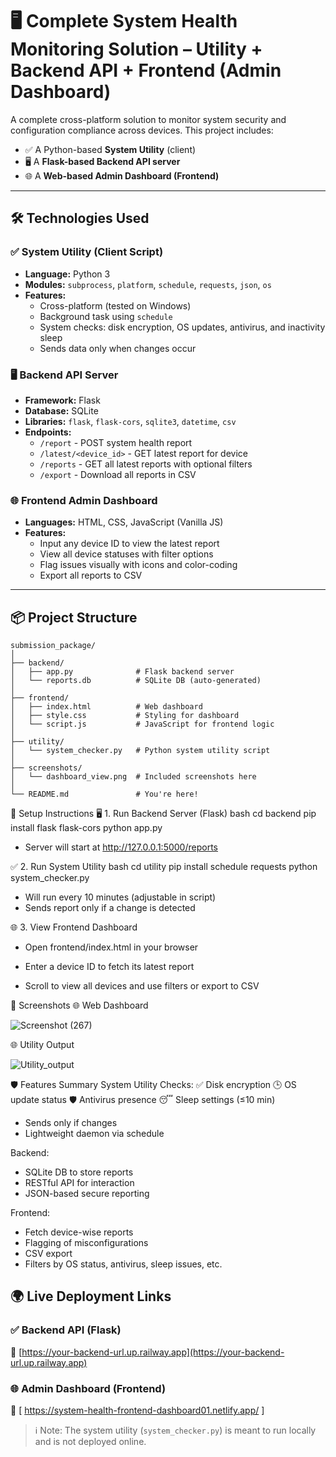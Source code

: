 # 🖥️ Complete System Health Monitoring Solution – Utility + Backend API + Frontend (Admin Dashboard)

A complete cross-platform solution to monitor system security and configuration compliance across devices. This project includes:

- ✅ A Python-based **System Utility** (client)
- 🖥️ A **Flask-based Backend API server**
- 🌐 A **Web-based Admin Dashboard (Frontend)**

---

## 🛠️ Technologies Used

### ✅ System Utility (Client Script)
- **Language:** Python 3
- **Modules:** `subprocess`, `platform`, `schedule`, `requests`, `json`, `os`
- **Features:**
  - Cross-platform (tested on Windows)
  - Background task using `schedule`
  - System checks: disk encryption, OS updates, antivirus, and inactivity sleep
  - Sends data only when changes occur

### 🖥️ Backend API Server
- **Framework:** Flask
- **Database:** SQLite
- **Libraries:** `flask`, `flask-cors`, `sqlite3`, `datetime`, `csv`
- **Endpoints:**
  - `/report` - POST system health report
  - `/latest/<device_id>` - GET latest report for device
  - `/reports` - GET all latest reports with optional filters
  - `/export` - Download all reports in CSV

### 🌐 Frontend Admin Dashboard
- **Languages:** HTML, CSS, JavaScript (Vanilla JS)
- **Features:**
  - Input any device ID to view the latest report
  - View all device statuses with filter options
  - Flag issues visually with icons and color-coding
  - Export all reports to CSV

---

## 📦 Project Structure

```plaintext
submission_package/
│
├── backend/
│   ├── app.py              # Flask backend server
│   └── reports.db          # SQLite DB (auto-generated)
│
├── frontend/
│   ├── index.html          # Web dashboard
│   ├── style.css           # Styling for dashboard
│   └── script.js           # JavaScript for frontend logic
│
├── utility/
│   └── system_checker.py   # Python system utility script
│
├── screenshots/
│   └── dashboard_view.png  # Included screenshots here
│
└── README.md               # You're here!

```

🚀 Setup Instructions
🖥️ 1. Run Backend Server (Flask)
bash
cd backend
pip install flask flask-cors
python app.py

- Server will start at http://127.0.0.1:5000/reports

✅ 2. Run System Utility
bash
cd utility
pip install schedule requests
python system_checker.py

- Will run every 10 minutes (adjustable in script)
- Sends report only if a change is detected

🌐 3. View Frontend Dashboard
- Open frontend/index.html in your browser

- Enter a device ID to fetch its latest report

- Scroll to view all devices and use filters or export to CSV

📸 Screenshots
🌐 Web Dashboard

![Screenshot (267)](https://github.com/user-attachments/assets/1c9aa7f3-84d9-475b-b72c-ea15de138394)

🌐 Utility Output 

![Utility_output](https://github.com/user-attachments/assets/b4924847-0a06-4bac-a2d1-27edff896b11)




🛡️ Features Summary
System Utility
Checks:
✅ Disk encryption
🕒 OS update status
🛡️ Antivirus presence
😴 Sleep settings (≤10 min)

- Sends only if changes
- Lightweight daemon via schedule

Backend:
- SQLite DB to store reports
- RESTful API for interaction
- JSON-based secure reporting

Frontend:
- Fetch device-wise reports
- Flagging of misconfigurations
- CSV export
- Filters by OS status, antivirus, sleep issues, etc.

## 🌍 Live Deployment Links

### ✅ Backend API (Flask)
🔗 [https://your-backend-url.up.railway.app](https://your-backend-url.up.railway.app)

### 🌐 Admin Dashboard (Frontend)
🔗 [ https://system-health-frontend-dashboard01.netlify.app/ ]

> ℹ️ Note: The system utility (`system_checker.py`) is meant to run locally and is not deployed online.



